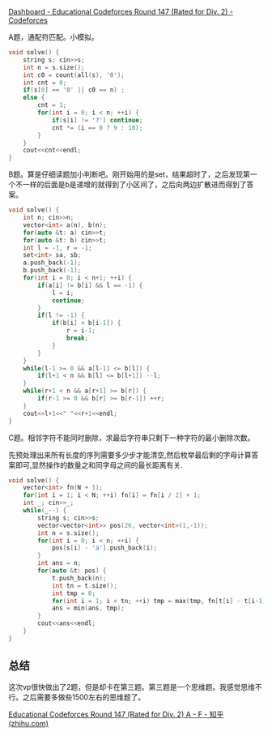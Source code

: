 [Dashboard - Educational Codeforces Round 147 (Rated for Div. 2) - Codeforces](https://codeforces.com/contest/1821)

A题，通配符匹配。小模拟。

```cpp
void solve() {
    string s; cin>>s;
    int n = s.size();
    int c0 = count(all(s), '0');
    int cnt = 0;
    if(s[0] == '0' || c0 == n) ;
    else {
        cnt = 1;
        for(int i = 0; i < n; ++i) {
            if(s[i] != '?') continue;
            cnt *= (i == 0 ? 9 : 10);
        }
    } 
    cout<<cnt<<endl;
}
```

B题。算是仔细读题加小判断吧。刚开始用的是set，结果超时了，之后发现第一个不一样的后面是b是递增的就得到了小区间了，之后向两边扩散进而得到了答案。

```cpp
void solve() {
    int n; cin>>n;
    vector<int> a(n), b(n);
    for(auto &t: a) cin>>t;
    for(auto &t: b) cin>>t;
    int l = -1, r = -1;
    set<int> sa, sb;
    a.push_back(-1);
    b.push_back(-1);
    for(int i = 0; i < n+1; ++i) {
        if(a[i] != b[i] && l == -1) {
            l = i;
            continue;
        }
        if(l != -1) {
            if(b[i] < b[i-1]) {
                r = i-1;
                break;
            }
        }
    }
    while(l-1 >= 0 && a[l-1] <= b[l]) {
        if(l+1 < n && b[l] <= b[l+1]) --l;
    }
    while(r+1 < n && a[r+1] >= b[r]) {
        if(r-1 >= 0 && b[r] >= b[r-1]) ++r;
    }
    cout<<l+1<<" "<<r+1<<endl;
}
```

C题。相邻字符不能同时删除，求最后字符串只剩下一种字符的最小删除次数。

先预处理出来所有长度的序列需要多少步才能清空,然后枚举最后剩的字母计算答案即可,显然操作的数量之和同字母之间的最长距离有关.

```cpp
void solve() {
	vector<int> fn(N + 1);
	for(int i = 1; i < N; ++i) fn[i] = fn[i / 2] + 1;
	int _; cin>>_;
	while(_--) {
		string s; cin>>s;
		vector<vector<int>> pos(26, vector<int>(1,-1));
		int n = s.size();
		for(int i = 0; i < n; ++i) {
			pos[s[i] - 'a'].push_back(i);
		}
		int ans = n;
		for(auto &t: pos) {
			t.push_back(n);
			int tn = t.size();
			int tmp = 0;
			for(int i = 1; i < tn; ++i) tmp = max(tmp, fn[t[i] - t[i-1] - 1]);
			ans = min(ans, tmp);
		}
		cout<<ans<<endl;
	}
}
```

## 总结

这次vp很快做出了2题，但是却卡在第三题。第三题是一个思维题。我感觉思维不行。之后需要多做些1500左右的思维题了。

[Educational Codeforces Round 147 (Rated for Div. 2) A - F - 知乎 (zhihu.com)](https://zhuanlan.zhihu.com/p/623594697)